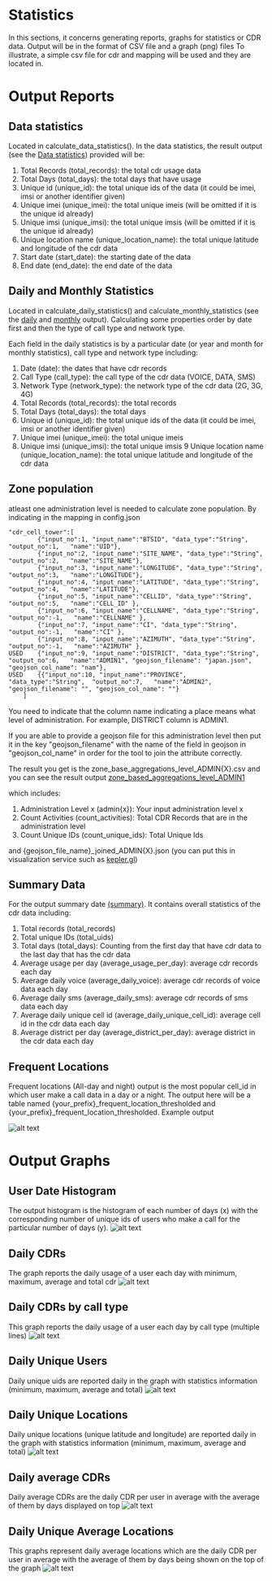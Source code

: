 # Statistics
In this sections, it concerns generating reports, graphs for statistics or CDR data. Output will be in the 
format of CSV file and a graph (png) files
To illustrate, a simple csv file for cdr and mapping will be used and they are located in.
# Output Reports
## Data statistics 
Located in calculate_data_statistics(). In the data statistics, the result output (see the [Data statistics](../Statistics/output_reports/css_file_data_stat.csv)) provided will be:

1. Total Records (total_records): the total cdr usage data 
2. Total Days (total_days): the total days that have usage
3. Unique id (unique_id): the total unique ids of the data (it could be imei, imsi or another identifier given)
4. Unique imei (unique_imei): the total unique imeis (will be omitted if it is the unique id already)
5. Unique imsi (unique_imsi): the total unique imsis (will be omitted if it is the unique id already)
6. Unique location name (unique_location_name): the total unique latitude and longitude of the cdr data
7. Start date (start_date): the starting date of the data
8. End date (end_date): the end date of the data

## Daily and Monthly Statistics
Located in calculate_daily_statistics() and calculate_monthly_statistics (see the [daily](../Statistics/output_reports/css_provider_data_stat_daily.csv) and [monthly](../Statistics/output_reports/css_provider_data_stat_monthly.csv) output). Calculating some properties order by date first and then the type of call type and network type.

Each field in the daily statistics is by a particular date (or year and month for monthly statistics), call type and network type including:
1. Date (date): the dates that have cdr records
2. Call Type (call_type): the call type of the cdr data (VOICE, DATA, SMS)
3. Network Type (network_type): the network type of the cdr data (2G, 3G, 4G)
4. Total Records (total_records): the total records
5. Total Days (total_days): the total days
6. Unique id (unique_id): the total unique ids of the data (it could be imei, imsi or another identifier given)
7. Unique imei (unique_imei): the total unique imeis 
8. Unique imsi (unique_imsi): the total unique imsis
9  Unique location name (unique_location_name): the total unique latitude and longitude of the cdr data

## Zone population
atleast one administration level is needed to calculate zone population.
By indicating in the mapping in config.json
```
"cdr_cell_tower":[
		{"input_no":1, "input_name":"BTSID", "data_type":"String",  "output_no":1,   "name":"UID"},
		{"input_no":2, "input_name":"SITE_NAME", "data_type":"String",  "output_no":2,   "name":"SITE_NAME"},
		{"input_no":3, "input_name":"LONGITUDE", "data_type":"String",  "output_no":3,   "name":"LONGITUDE"},
		{"input_no":4, "input_name":"LATITUDE", "data_type":"String",  "output_no":4,   "name":"LATITUDE"},
		{"input_no":5, "input_name":"CELLID", "data_type":"String",  "output_no":5,   "name":"CELL_ID" },
		{"input_no":6, "input_name":"CELLNAME", "data_type":"String",  "output_no":-1,   "name":"CELLNAME" },
		{"input_no":7, "input_name":"CI", "data_type":"String",  "output_no":-1,   "name":"CI" },
		{"input_no":8, "input_name":"AZIMUTH", "data_type":"String",  "output_no":-1,   "name":"AZIMUTH" },
USED	{"input_no":9, "input_name":"DISTRICT", "data_type":"String",  "output_no":6,   "name":"ADMIN1", "geojson_filename": "japan.json", "geojson_col_name": "nam"},
USED	{{"input_no":10, "input_name":"PROVINCE", "data_type":"String",  "output_no":7,   "name":"ADMIN2", "geojson_filename": "", "geojson_col_name": ""}
	]
```
You need to indicate that the column name indicating a place means what level of administration. For example,
DISTRICT column is ADMIN1.

If you are able to provide a geojson file for this administration level then put it in the key "geojson_filename" with the name of the field in geojson in "geojson_col_name"
 in order for the tool to join the attribute correctly.
 
The result you get is the zone_base_aggregations_level_ADMIN{X}.csv and you can see the result output [zone_based_aggregations_level_ADMIN1](../Statistics/output_reports/zone_based_aggregations_level_ADMIN1.csv)

which includes:
1. Administration Level x (admin{x}): Your input administration level x
2. Count Activities (count_activities): Total CDR Records that are in the administration level
3. Count Unique IDs (count_unique_ids): Total Unique Ids

and {geojson_file_name}_joined_ADMIN{X}.json (you can put this in visualization service such as [kepler.gl](https://kepler.gl))

## Summary Data
For the output summary date [(summary)](../Statistics/output_reports/summary_stats.csv). It contains overall statistics of the cdr data including:

1. Total records (total_records)
2. Total unique IDs (total_uids)
3. Total days (total_days): Counting from the first day that have cdr data to the last day that has the cdr data
4. Average usage per day (average_usage_per_day): average cdr records each day
5. Average daily voice (average_daily_voice): average cdr records of voice data each day
6. Average daily sms (average_daily_sms): average cdr records of sms data each day
7. Average daily unique cell id (average_daily_unique_cell_id): average cell id in the cdr data each day
8. Average district per day (average_district_per_day): average district in the cdr data each day

## Frequent Locations
Frequent locations (All-day and night) output is the most popular cell_id in which user make a call data in a day or a night.
The output here will be a table named {your_prefix}_frequent_location_thresholded and {your_prefix}_frequent_location_thresholded.
Example output

![alt text](https://github.com/shibalab/CDR-analysis-tools-hadoop/blob/master/Statistics/output_reports/frequent_location_output_sample.png "Frequent Locations")


# Output Graphs
## User Date Histogram
The output histogram is the histogram of each number of days (x) with the corresponding number of unique ids of users who make a call for the particular number of days (y).
![alt text](https://github.com/shibalab/CDR-analysis-tools-hadoop/blob/master/Statistics/output_graphs/user_data_histogram.png "User Date Histogram")
## Daily CDRs
The graph reports the daily usage of a user each day with minimum, maximum, average and total cdr
![alt text](https://github.com/shibalab/CDR-analysis-tools-hadoop/blob/master/Statistics/output_graphs/daily_cdrs.png "Daily CDRs")
## Daily CDRs by call type
This graph reports the daily usage of a user each day by call type (multiple lines)
![alt text](https://github.com/shibalab/CDR-analysis-tools-hadoop/blob/master/Statistics/output_graphs/daily_cdr_by_call_type.png "Daily CDRs by call type")
## Daily Unique Users
Daily unique uids are reported daily in the graph with statistics information (minimum, maximum, average and total)
![alt text](https://github.com/shibalab/CDR-analysis-tools-hadoop/blob/master/Statistics/output_graphs/daily_unique_users.png "Daily Unique Users")
## Daily Unique Locations
Daily unique locations (unique latitude and longitude) are reported daily in the graph with statistics information (minimum, maximum, average and total)
![alt text](https://github.com/shibalab/CDR-analysis-tools-hadoop/blob/master/Statistics/output_graphs/daily_unique_locations.png "Daily Unique Locations")
## Daily average CDRs
Daily average CDRs are the daily CDR per user in average with the average of them by days displayed on top
![alt text](https://github.com/shibalab/CDR-analysis-tools-hadoop/blob/master/Statistics/output_graphs/daily_avg_cdr.png "Daily Average CDRs")

## Daily Unique Average Locations
This graphs represent daily average locations which are the daily CDR per user in average with the average of them by days being shown on the top of the graph
![alt text](https://github.com/shibalab/CDR-analysis-tools-hadoop/blob/master/Statistics/output_graphs/daily_unique_avg_locations.png "Daily Average CDRs")


